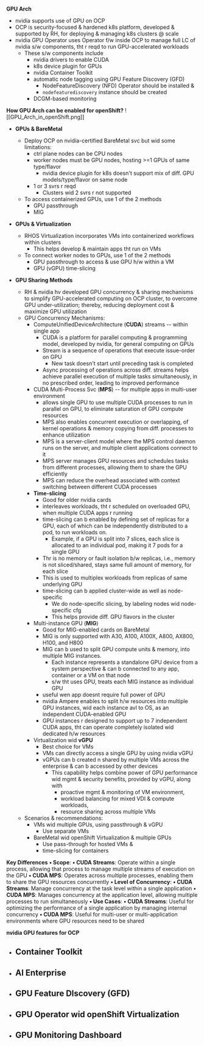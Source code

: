 **GPU Arch**
- nvidia supports use of GPU on OCP
- OCP is security-focused & hardened k8s platform, developed & supported by RH, for deploying & managing k8s clusters @ scale
- nvidia GPU Operator uses Operator f/w inside OCP to manage full LC of nvidia s/w components, tht r reqd to run GPU-accelerated workloads
	- These s/w components include
		- nvidia drivers to enable CUDA
		- k8s device plugin for GPUs
		- nvidia Container Toolkit
		- automatic node tagging using GPU Feature Discovery (GFD)
			- NodeFeatureDiscovery (NFD) Operator should be installed &
			- `nodefeaturediscovery` instance should be created
		- DCGM-based monitoring

**How GPU Arch can be enabled for openShift?**
![[GPU_Arch_in_openShift.png]]

- **GPUs & BareMetal**
	- Deploy OCP on nvidia-certified BareMetal svc but wid some limitations:
		- ctrl plane nodes can be CPU nodes
		- worker nodes must be GPU nodes, hosting >=1 GPUs of same type/flavor
			- nvidia device plugin for k8s doesn't support mix of diff. GPU models/type/flavor on same node
		- 1 or 3 svrs r reqd
			- Clusters wid 2 svrs r not supported
	- To access containerized GPUs, use 1 of the 2 methods
		- GPU passthrough
		- MIG

- **GPUs & Virtualization**
	- RHOS Virtualization incorporates VMs into containerized workflows within clusters
		- This helps develop & maintain apps tht run on VMs
	- To connect worker nodes to GPUs, use 1 of the 2 methods
		- GPU passthrough to access & use GPU h/w within a VM
		- GPU (vGPU) time-slicing

- **GPU Sharing Methods**
	- RH & nvidia hv developed GPU concurrency & sharing mechanisms to simplify GPU-accelerated computing on OCP cluster, to overcome GPU under-utilization; thereby, reducing deployment cost & maximize GPU utilization
	- GPU Concurrency Mechanisms:
		- ComputeUnifiedDeviceArchitecture (**CUDA**) streams -- within single app
			- CUDA is a platform for parallel computing & programming model, developed by nvidia, for general computing on GPUs
			- Stream is a sequence of operations that execute issue-order on GPU
				- New task doesn't start until preceding task is completed
			- Async processing of operations across diff. streams helps achieve parallel execution of multiple tasks simultaneously, in no prescribed order, leading to improved performance
		- CUDA Multi-Process Svc (**MPS**) -- for multiple apps in multi-user environment
			- allows single GPU  to use multiple CUDA processes to run in parallel on GPU, to eliminate saturation of GPU compute resources
			- MPS also enables concurrent execution or overlapping, of kernel operations & memory copying from diff. processes to enhance utilization
			- MPS is a server-client model where the MPS control daemon runs on the server, and multiple client applications connect to it
			- MPS server manages GPU resources and schedules tasks from different processes, allowing them to share the GPU efficiently
			- MPS can reduce the overhead associated with context switching between different CUDA processes
		- **Time-slicing**
			- Good for older nvidia cards
			- interleaves workloads, tht r scheduled on overloaded GPU, when multiple CUDA apps r running
			- time-slicing can b enabled by defining set of replicas for a GPU, each of which can be independently distributed to a pod, to run workloads on.
				- Example, if a GPU is split into 7 slices, each slice is allocated to an individual pod, making it 7 pods for a single GPU
			- Thr is no memory or fault isolation b/w replicas, i.e., memory is not sliced/shared, stays same full amount of memory, for each slice
			- This is used to multiplex workloads from replicas of same underlying GPU
			- time-slicing can b applied cluster-wide as well as node-specific
				- We do node-specific slicing, by labeling nodes wid node-specific cfg
				- This helps provide diff. GPU flavors in the cluster
		- Multi-instance GPU (**MIG**)
			- Good for MIG-enabled cards on BareMetal
			- MIG is only supported with A30, A100, A100X, A800, AX800, H100, and H800
			- MIG can b used to split GPU compute units & memory, into multiple MIG instances.
				- Each instance represents a standalone GPU device from a system perspective & can b connected to any app, container or a VM on that node
				- s/w tht uses GPU, treats each MIG instance as individual GPU
			- useful wen app doesnt require full power of GPU
			- nvidia Ampere enables to split h/w resources into multiple GPU instances, wid each instance avl to OS, as an independent CUDA-enabled GPU
			- GPU instances r designed to support up to 7 independent CUDA apps, tht can operate completely isolated wid dedicated h/w resources
		- Virtualization wid **vGPU**
			- Best choice for VMs
			- VMs can directly access a single GPU by using nvidia vGPU
			- vGPUs can b created n shared by multiple VMs across the enterprise & can b accessed by other devices
				- This capability helps combine power of GPU performance wid mgmt & security benefits, provided by vGPU, along with 
					- proactive mgmt & monitoring of VM environment, 
					- workload balancing for mixed VDI & compute workloads, 
					- resource sharing across multiple VMs
	- Scenarios & recommendations:
		- VMs wid multiple GPUs, using passthrough & vGPU
			- Use separate VMs
		- BareMetal wid openShift Virtualization & multiple GPUs
			- Use pass-through for hosted VMs &
			- time-slicing for containers



**Key Differences**
**• Scope**:
	**• CUDA Streams**: Operate within a single process, allowing that process to manage multiple streams of execution on the GPU
	**• CUDA MPS**: Operates across multiple processes, enabling them to share the GPU resources concurrently
**• Level of Concurrency**:
	**• CUDA Streams**: Manage concurrency at the task level within a single application
	**• CUDA MPS**: Manages concurrency at the application level, allowing multiple processes to run simultaneously
**• Use Cases**:
	**• CUDA Streams**: Useful for optimizing the performance of a single application by managing internal concurrency
	**• CUDA MPS**: Useful for multi-user or multi-application environments where GPU resources need to be shared


**nvidia GPU features for OCP**
- **Container Toolkit**
	- 
- **AI Enterprise**
	- 
- **GPU Feature DIscovery (GFD)**
	- 
- **GPU Operator wid openShift Virtualization**
	- 
- **GPU Monitoring Dashboard**
	- 